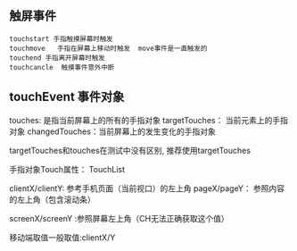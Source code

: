 ## 触屏事件
    touchstart 手指触摸屏幕时触发
    touchmove   手指在屏幕上移动时触发  move事件是一直触发的
    touchend 手指离开屏幕时触发
    touchcancle  触摸事件意外中断
<!-- 添加事件 用addEventListener -->

## touchEvent 事件对象

touches: 是指当前屏幕上的所有的手指对象
targetTouches： 当前元素上的手指对象
changedTouches：当前屏幕上的发生变化的手指对象

targetTouches和touches在测试中没有区别,
推荐使用targetTouches


手指对象Touch属性：
TouchList

 clientX/clientY: 参考手机页面（当前视口）的左上角
 pageX/pageY： 参照内容的左上角（包含滚动条）

 screenX/screenY :参照屏幕左上角（CH无法正确获取这个值）

 移动端取值一般取值:clientX/Y